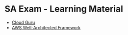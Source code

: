 # SA Exam - Learning Material

* [Cloud Guru](cloud-guru.md)
* [AWS Well-Architected Framework](well-architected-framework.md)


